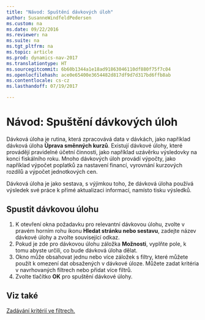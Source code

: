 ```yaml
---
title: "Návod: Spuštění dávkových úloh"
author: SusanneWindfeldPedersen
ms.custom: na
ms.date: 09/22/2016
ms.reviewer: na
ms.suite: na
ms.tgt_pltfrm: na
ms.topic: article
ms.prod: dynamics-nav-2017
ms.translationtype: HT
ms.sourcegitcommit: 6b60b1344a1e18ad91863046110df880f75f7c04
ms.openlocfilehash: ace0e65400e3654482d817df9d7d317bd6ffb8ab
ms.contentlocale: cs-cz
ms.lasthandoff: 07/19/2017

---
```


# <a name="how-to-run-batch-jobs"></a>Návod: Spuštění dávkových úloh
Dávková úloha je rutina, která zpracovává data v dávkách, jako například dávková úloha **Úprava směnných kurzů**. Existují dávkové úlohy, které provádějí pravidelné účetní činnosti, jako například uzávěrku výsledovky na konci fiskálního roku. Mnoho dávkových úloh provádí výpočty, jako například výpočet poplatků za nastavení financí, vyrovnání kurzových rozdílů a výpočet jednotkových cen.

Dávková úloha je jako sestava, s výjimkou toho, že dávková úloha používá výsledek své práce k přímé aktualizaci informací, namísto tisku výsledků.

## <a name="to-run-a-batch-job"></a>Spustit dávkovou úlohu
1. K otevření okna požadavku pro relevantní dávkovou úlohu, zvolte v pravém horním rohu ikonu **Hledat stránku nebo sestavu**, zadejte název dávkové úlohy a zvolte související odkaz.
2. Pokud je zde pro dávkovou úlohu záložka **Možnosti**, vyplňte pole, k tomu abyste určili, co bude dávková úloha dělat.
3. Okno může obsahovat jednu nebo více záložek s filtry, které můžete použít k omezení dat obsažených v dávkové úloze.  Můžete zadat kritéria v navrhovaných filtrech nebo přidat více filtrů.
4. Zvolte tlačítko **OK** pro spuštění dávkové úlohy. 

## <a name="see-also"></a>Viz také
[Zadávání kritérií ve filtrech.](ui-enter-criteria-filters.md)

